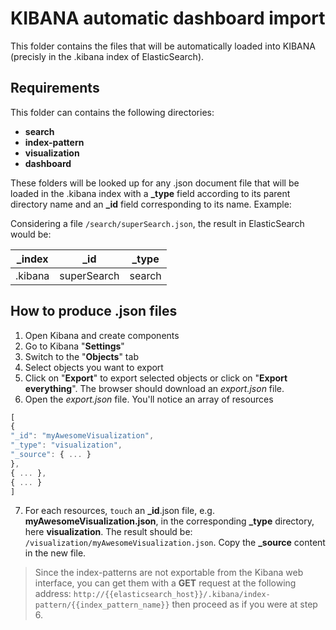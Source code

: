 KIBANA automatic dashboard import
=========

This folder contains the files that will be automatically loaded into KIBANA (precisly in the .kibana index of ElasticSearch).

Requirements
------------

This folder can contains the following directories:

 - **search**
 - **index-pattern**
 - **visualization**
 - **dashboard**

These folders will be looked up for any .json document file that will be loaded in the .kibana index with a **_type** field according to its parent directory name and an **_id** field corresponding to its name.
Example:

Considering a file `/search/superSearch.json`, the result in ElasticSearch would be:

| _index | _id | _type |
| --- | --- | --- |
| .kibana | superSearch | search

How to produce .json files
--------------

1. Open Kibana and create components
2. Go to Kibana "**Settings**"
3. Switch to the "**Objects**" tab
4. Select objects you want to export
5. Click on "**Export**" to export selected objects or click on "**Export everything**". The browser should download an *export.json* file.
6. Open the *export.json* file. You'll notice an array of resources

```javascript
[
{
"_id": "myAwesomeVisualization",
"_type": "visualization",
"_source": { ... }
},
{ ... },
{ ... }
]
```
7. For each resources, `touch` an **_id**.json file, e.g. **myAwesomeVisualization.json**, in the corresponding **_type** directory, here **visualization**. The result should be: `/visualization/myAwesomeVisualization.json`. Copy the **_source** content in the new file.

> Since the index-patterns are not exportable from the Kibana web interface, you can get them with a **GET** request at the following address: ``http://{{elasticsearch_host}}/.kibana/index-pattern/{{index_pattern_name}}`` then proceed as if you were at step 6.
